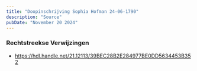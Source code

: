 ```yaml
---
title: "Doopinschrijving Sophia Hofman 24-06-1790"
description: "Source"
pubDate: "November 20 2024"
---
```


### Rechtstreekse Verwijzingen
- https://hdl.handle.net/21.12113/39BEC28B2E284977BE0DD5634453B352